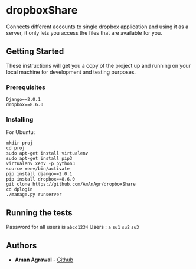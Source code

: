 # dropboxShare
Connects different accounts to single dropbox application and using it as a server, it only lets you access the files that are available for you.

## Getting Started

These instructions will get you a copy of the project up and running on your local machine for development and testing purposes.

### Prerequisites

```
Django==2.0.1
dropbox==8.6.0
```

### Installing

For Ubuntu:

```
mkdir proj
cd proj
sudo apt-get install virtualenv
sudo apt-get install pip3
virtualenv xenv -p python3
source xenv/bin/activate
pip install django==2.0.1
pip install dropbox==8.6.0
git clone https://github.com/AmAnAgr/dropboxShare
cd dplogin
./manage.py runserver

```
## Running the tests

Password for all users is `abcd1234`
Users :
`a` 
`su1`
`su2`
`su3`

## Authors

* **Aman Agrawal** - [Github](https://github.com/AmAnAgr)
